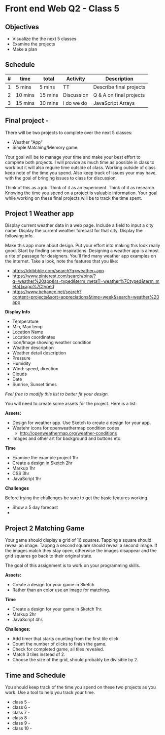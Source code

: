 # Front end Web Q2 - Class 5

## Objectives

- Visualize the the next 5 classes
- Examine the projects
- Make a plan

## Schedule

| # | time    |    total | Activity   | Description |
|---|---------|----------|------------|-------------|
| 1 |  5 mins |   5 mins | TT         | Describe final projects |
| 2 | 10 mins |  15 mins | Discussion | Q & A on final projects |
| 3 | 15 mins |  30 mins | I do we do | JavaScript Arrays |


## Final project - 

There will be two projects to complete over the next 5 classes:

- Weather "App"
- Simple Matching/Memory game

Your goal will be to manage your time and make your best effort to complete both projects. 
I will provide as much time as possible in class to work but it will also require time outside of class. 
Working outside of class keep note of the time you spend. Also keep track of issues your may have, 
with the goal of bringing issues to class for discussion.

Think of this as a job. Think of it as an experiment. Think of it as research. Knowing the time you 
spend on a project is valuable information. Your goal while working on these final projects will 
be to track the time spent. 

## Project 1 Weather app

Display current weather data in a web page. Include a field to input a city name.
Display the current weather forecast for that city. Display the following info.

Make this app more about design. Put your effort into making this look really good.
Start by finding some inspirations. Designing a weather app is almost a rite of passage for designers. 
You'll find many weather app examples on the internet. Take a look, note the features that you like: 

- https://dribbble.com/search?q=weather+app
- https://www.pinterest.com/search/pins/?q=weather%20app&rs=typed&term_meta[]=weather%7Ctyped&term_meta[]=app%7Ctyped
- https://www.behance.net/search?content=projects&sort=appreciations&time=week&search=weather%20app

**Display Info**

- Temperature
- Min, Max temp
- Location Name
- Location coordinates
- Icon/Image showing weather condition
- Weather description
- Weather detail description 
- Pressure 
- Humidity
- Wind: speed, direction
- Clouds 
- Date 
- Sunrise, Sunset times

_Feel free to modify this list to better fit your design._

You will need to create some assets for the project. 
Here is a list:

**Assets:**

- Design for weather app. Use Sketch to create a design for your app.
- Weatehr icons for openweathermap condition codes
    - http://openweathermap.org/weather-conditions
- Images and other art for background and buttons etc. 


**Time**

- Examine the example project 1hr
- Create a design in Sketch 2hr
- Markup 1hr
- CSS 3hr
- JavaScript 1hr

**Challenges**

Before trying the challenges be sure to get the basic features working. 

- Show a 5 day forecast
- 


## Project 2 Matching Game

Your game should display a grid of 16 squares. Tapping a square should reveal an image. 
Tappng a second square should reveal a second image. If the images match they stay open, 
otherwise the images disappear and the grid squares go back to their original state.

The goal of this assignment is to work on your programming skills. 

**Assets:**

- Create a design for your game in Sketch.
- Rather than an color use an image for matching. 
    
**Time** 

- Create a design for your game in Sketch 1hr.
- Markup 2hr
- JavaScript 4hr.
    
**Challenges:**

- Add timer that starts counting from the first tile click.
- Count the number of clicks to finish the game. 
- Check for completed game, all tiles revealed. 
- Match 3 tiles instead of 2.
- Choose the size of the grid, should probably be divisible by 2.



## Time and Schedule 

You should keep track of the time you spend on these two projects as you work. Use a tool to help 
you track your time. 

- class 5 - 
- class 6 - 
- class 7 - 
- class 8 - 
- class 9 - 
- class 10 - 




